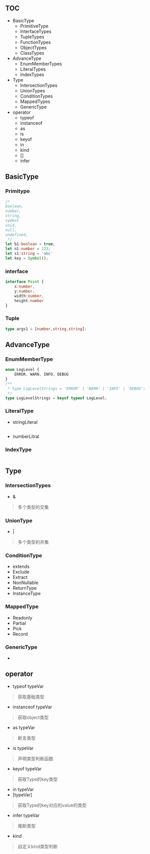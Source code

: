 ## TOC
- BasicType
    - PrimitiveType
    - InterfaceTypes
    - TupleTypes
    - FunctionTypes
    - ObjectTypes
    - ClassTypes
- AdvanceType
    - EnumMemberTypes
    - LiteralTypes
    - IndexTypes
- Type
    - IntersectionTypes
    - UnionTypes
    - ConditionTypes
    - MappedTypes
    - GenericType
- operator
    - typeof
    - instanceof
    - as
    - is
    - keyof
    - in
    - kind
    - []
    - infer
## BasicType
### Primitype
```ts
/* 
boolean,
number,
string,
symbol
void,
null,
undefined,
 */
let b1:boolean = true;
let n1:number = 123;
let s1:string = 'abc'
let key = Symbol();
```
### interface
```ts
interface Point {
    x:number,
    y:number,
    width:number,
    height:number
}
```
### Tuple
```ts
type args1 = [number,string,string];
```
## AdvanceType
### EnumMemberType
```ts
enum LogLevel {
    ERROR, WARN, INFO, DEBUG
}
/**
 * type LogLevelStrings = 'ERROR' | 'WARN' | 'INFO' | 'DEBUG';
 */
type LogLevelStrings = keyof typeof LogLevel;
```
### LiteralType
- stringLiteral
```ts
```
- numberLitral
### IndexType
```ts
```
## Type
### IntersectionTypes
- & 
> 多个类型的交集

### UnionType
- |
> 多个类型的并集 
### ConditionType
- extends
- Exclude
- Extract
- NonNullable
- ReturnType
- InstanceType
### MappedType
- Readonly
- Partial
- Pick
- Record
### GenericType
- <T>
## operator
- typeof typeVar
> 获取基础类型
- instanceof typeVar
> 获取object类型
- as typeVar
> 断言类型
- is typeVar
> 声明类型判断函数
- keyof typeVar
> 获取Type的key类型
- in typeVar
- [typeVar]
> 获取Type的key对应的value的类型
- infer typeVar
> 推断类型
- kind
> 自定义kind类型判断